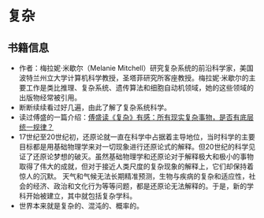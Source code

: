 # 复杂

## 书籍信息

- 作者：梅拉妮·米歇尔（Melanie Mitchell）研究复杂系统的前沿科学家，美国波特兰州立大学计算机科学教授，圣塔菲研究所客座教授。梅拉妮·米歇尔的主要工作是类比推理、复杂系统、遗传算法和细胞自动机领域，她的这些领域的出版物经常被引用。
- 断断续续看过好几遍，由此了解了复杂系统科学。
- 读过傅盛的一篇介绍：[傅盛读《复杂》有感：所有现实复杂事物，是否有底层统一规律？](http://www.sohu.com/a/191998171_116878)
- 17世纪至20世纪初，还原论就一直在科学中占据着主导地位，当时科学的主要目标都是用基础物理学来对一切现象进行还原论式的解释。但20世纪的科学见证了还原论梦想的破灭。虽然基础物理学和还原论对于解释极大和极小的事物取得了伟大的成就，但对于接近人类尺度的复杂现象的解释上，它们却保持着惊人的沉默。
  天气和气候无法长期精准预测，生物与疾病的复杂和适应性，社会的经济、政治和文化行为等等问题，都是还原论无法解释的。于是，新的学科开始被建立，其中就包括复杂学科。
- 世界本来就是复杂的、混沌的、概率的。



